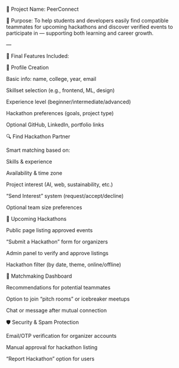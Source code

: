📌 Project Name: PeerConnect

🎯 Purpose: To help students and developers easily find compatible teammates for upcoming hackathons and discover verified events to participate in — supporting both learning and career growth.

—

🧩 Final Features Included:

👤 Profile Creation

Basic info: name, college, year, email

Skillset selection (e.g., frontend, ML, design)

Experience level (beginner/intermediate/advanced)

Hackathon preferences (goals, project type)

Optional GitHub, LinkedIn, portfolio links

🔍 Find Hackathon Partner

Smart matching based on:

Skills & experience

Availability & time zone

Project interest (AI, web, sustainability, etc.)

“Send Interest” system (request/accept/decline)

Optional team size preferences

📅 Upcoming Hackathons

Public page listing approved events

“Submit a Hackathon” form for organizers

Admin panel to verify and approve listings

Hackathon filter (by date, theme, online/offline)

🤝 Matchmaking Dashboard

Recommendations for potential teammates

Option to join “pitch rooms” or icebreaker meetups

Chat or message after mutual connection

🛡 Security & Spam Protection

Email/OTP verification for organizer accounts

Manual approval for hackathon listing

“Report Hackathon” option for users
